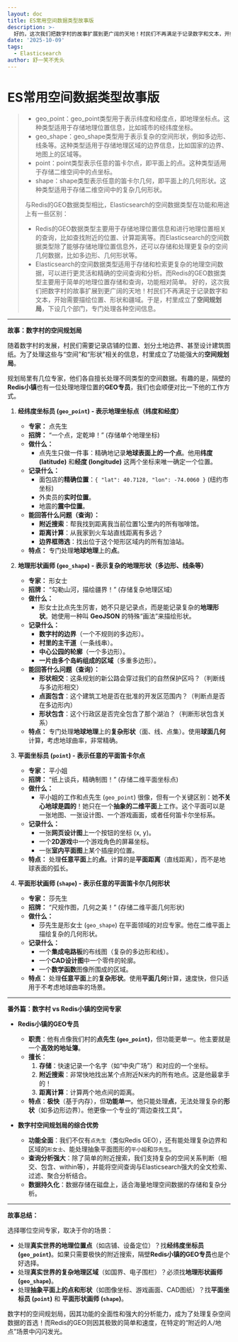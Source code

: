 ```yaml
---
layout: doc
title: ES常用空间数据类型故事版
description: >-
  好的，这次我们把数字村的故事扩展到更广阔的天地！村民们不再满足于记录数字和文本，开始需要描绘位置、形状和疆域。于是，村里成立了**空间规划局**，下设几个部门，专门处理各种空间信息。
date: '2025-10-09'
tags:
  - Elasticsearch
author: 舒一笑不秃头
---
```

# ES常用空间数据类型故事版

> * geo_point：geo_point类型用于表示纬度和经度点，即地理坐标点。这种类型适用于存储地理位置信息，比如城市的经纬度坐标。
> * geo_shape：geo_shape类型用于表示复杂的空间形状，例如多边形、线条等。这种类型适用于存储地理区域的边界信息，比如国家的边界、地图上的区域等。
> * point：point类型表示任意的笛卡尔点，即平面上的点。这种类型适用于存储二维空间中的点坐标。
> * shape：shape类型表示任意的笛卡尔几何，即平面上的几何形状。这种类型适用于存储二维空间中的复杂几何形状。
>
> 与Redis的GEO数据类型相比，Elasticsearch的空间数据类型在功能和用途上有一些区别：
>
> - Redis的GEO数据类型主要用于存储地理位置信息和进行地理位置相关的查询，比如查找附近的位置、计算距离等。而Elasticsearch的空间数据类型除了能够存储地理位置信息外，还可以存储和处理更复杂的空间几何数据，比如多边形、几何形状等。
> - Elasticsearch的空间数据类型适用于存储和检索更复杂的地理空间数据，可以进行更灵活和精确的空间查询和分析。而Redis的GEO数据类型主要用于简单的地理位置存储和查询，功能相对简单。
好的，这次我们把数字村的故事扩展到更广阔的天地！村民们不再满足于记录数字和文本，开始需要描绘位置、形状和疆域。于是，村里成立了**空间规划局**，下设几个部门，专门处理各种空间信息。

---

**故事：数字村的空间规划局**

随着数字村的发展，村民们需要记录店铺的位置、划分土地边界、甚至设计建筑图纸。为了处理这些与“空间”和“形状”相关的信息，村里成立了功能强大的**空间规划局**。

规划局里有几位专家，他们各自擅长处理不同类型的空间数据。有趣的是，隔壁的**Redis小镇**也有一位处理地理位置的**GEO专员**，我们也会顺便对比一下他的工作方式。

1.  **经纬度坐标员 (`geo_point`) - 表示地理坐标点（纬度和经度）**
    *   **专家：** 点先生
    *   **招牌：** “一个点，定乾坤！” (存储单个地理坐标)
    *   **做什么：**
        *   点先生只做一件事：精确地记录**地球表面上的一个点**。他用**纬度 (latitude)** 和**经度 (longitude)** 这两个坐标来唯一确定一个位置。
    *   **记录什么：**
        *   面包店的**精确位置**：`{ "lat": 40.7128, "lon": -74.0060 }` (纽约市坐标)
        *   外卖员的**实时位置**。
        *   地震的**震中位置**。
    *   **能回答什么问题（查询）：**
        *   **附近搜索**：帮我找到距离我当前位置1公里内的所有咖啡馆。
        *   **距离计算**：从我家到火车站直线距离有多远？
        *   **边界框筛选**：找出位于这个矩形区域内的所有加油站。
    *   **特点：** 专门处理**地球地理**上的**点**。

2.  **地理形状画师 (`geo_shape`) - 表示复杂的地理形状（多边形、线条等）**
    *   **专家：** 形女士
    *   **招牌：** “勾勒山河，描绘疆界！” (存储复杂地理区域)
    *   **做什么：**
        *   形女士比点先生厉害，她不只是记录点，而是能记录复杂的**地理形状**。她使用一种叫 **GeoJSON** 的特殊“画法”来描绘形状。
    *   **记录什么：**
        *   **数字村的边界**（一个不规则的多边形）。
        *   **村里的主干道**（一条线串）。
        *   **中心公园的轮廓**（一个多边形）。
        *   **一片由多个岛屿组成的区域**（多重多边形）。
    *   **能回答什么问题（查询）：**
        *   **形状相交**：这条规划的新公路会穿过我们的自然保护区吗？（判断线与多边形相交）
        *   **点面包含**：这个建筑工地是否在批准的开发区范围内？（判断点是否在多边形内）
        *   **形状包含**：这个行政区是否完全包含了那个湖泊？（判断形状包含关系）
    *   **特点：** 专门处理**地球地理**上的**复杂形状**（面、线、点集）。使用**球面几何**计算，考虑地球曲率，非常精确。

3.  **平面坐标员 (`point`) - 表示任意的平面笛卡尔点**
    *   **专家：** 平小姐
    *   **招牌：** “纸上谈兵，精确制图！” (存储二维平面坐标点)
    *   **做什么：**
        *   平小姐的工作和点先生 (`geo_point`) 很像，但有一个关键区别：她**不关心地球是圆的**！她只在一个**抽象的二维平面**上工作。这个平面可以是一张地图、一张设计图、一个游戏画面，或者任何笛卡尔坐标系。
    *   **记录什么：**
        *   一张**网页设计图**上一个按钮的坐标 (x, y)。
        *   一个**2D游戏**中一个游戏角色的屏幕坐标。
        *   一张**室内平面图**上某个插座的位置。
    *   **特点：** 处理**任意平面**上的**点**。计算的是**平面距离**（直线距离），而不是地球表面的弧长。

4.  **平面形状画师 (`shape`) - 表示任意的平面笛卡尔几何形状**
    *   **专家：** 莎先生
    *   **招牌：** “尺规作图，几何之美！” (存储二维平面几何形状)
    *   **做什么：**
        *   莎先生是形女士 (`geo_shape`) 在平面领域的对应专家。他在二维平面上描绘复杂的几何形状。
    *   **记录什么：**
        *   一个**集成电路板**的布线图（复杂的多边形和线）。
        *   一个**CAD设计图**中一个零件的轮廓。
        *   一个**数学函数**图像所围成的区域。
    *   **特点：** 处理**任意平面**上的**复杂形状**。使用**平面几何**计算，速度快，但只适用于不考虑地球曲率的场景。

---

**番外篇：数字村 vs Redis小镇的空间专家**

*   **Redis小镇的GEO专员**
    *   **职责**：他有点像我们村的**点先生 (`geo_point`)**，但功能更单一。他主要就是一个**高效的地址簿**。
    *   **擅长**：
        1.  **存储**：快速记录一个名字（如“中央广场”）和对应的一个坐标。
        2.  **附近搜索**：非常快地找出某个点附近N米内的所有地点。这是他最拿手的！
        3.  **距离计算**：计算两个地点间的距离。
    *   **特点**：**极快**（基于内存），但**功能单一**。他只能处理**点**，无法处理复杂的**形状**（如多边形边界）。他更像一个专业的“周边查找工具”。

*   **数字村空间规划局的综合优势**
    *   **功能全面**：我们不仅有`点先生`（类似Redis GEO），还有能处理复杂边界和区域的`形女士`、能处理抽象平面图形的`平小姐`和`莎先生`。
    *   **查询分析强大**：除了简单的附近搜索，我们支持复杂的空间关系判断（相交、包含、within等），并能将空间查询与Elasticsearch强大的全文检索、过滤、聚合分析结合。
    *   **数据持久化**：数据存储在磁盘上，适合海量地理空间数据的存储和复杂分析。

---

**故事总结：**

选择哪位空间专家，取决于你的场景：

*   处理**真实世界的地理位置点**（如店铺、设备定位）？找**经纬度坐标员 (`geo_point`)**。如果只需要极快的附近搜索，隔壁**Redis小镇的GEO专员**也是个好选择。
*   处理**真实世界的复杂地理区域**（如国界、电子围栏）？必须找**地理形状画师 (`geo_shape`)**。
*   处理**抽象平面上的点和形状**（如图像坐标、游戏画面、CAD图纸）？找**平面坐标员 (`point`)** 和 **平面形状画师 (`shape`)**。

数字村的空间规划局，因其功能的全面性和强大的分析能力，成为了处理复杂空间数据的首选！而Redis的GEO则因其极致的简单和速度，在特定的“附近的人/地点”场景中闪闪发光。
